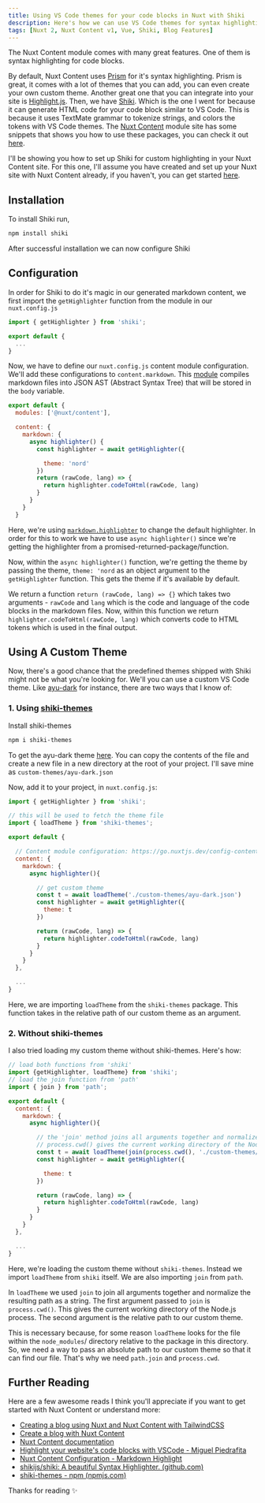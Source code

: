 ```yaml
---
title: Using VS Code themes for your code blocks in Nuxt with Shiki
description: Here's how we can use VS Code themes for syntax highlighting in our Nuxt site using Nuxt Content and Shiki
tags: [Nuxt 2, Nuxt Content v1, Vue, Shiki, Blog Features]
---
```


The Nuxt Content module comes with many great features. One of them is syntax highlighting for code blocks.

By default, Nuxt Content uses [Prism](https://prismjs.com/) for it's syntax highlighting. Prism is great, it comes with a lot of themes that you can add, you can even create your own custom theme. Another great one that you can integrate into your site is [Highlight.js](https://highlightjs.org/). Then, we have [Shiki](https://shiki.matsu.io/). Which is the one I went for because it can generate HTML code for your code block similar to VS Code. This is because it uses TextMate grammar to tokenize strings, and colors the tokens with VS Code themes. The [Nuxt Content](https://content.nuxtjs.org/) module site has some snippets that shows you how to use these packages, you can check it out [here](https://content.nuxtjs.org/snippets/#custom-highlighter).

I'll be showing you how to set up Shiki for custom highlighting in your Nuxt Content site. For this one, I'll assume you have created and set up your Nuxt site with Nuxt Content already, if you haven't, you can get started [here](https://miracleio.me/blog/Creating-a-blog-using-Nuxt-and-Nuxt-Content---with-TailwindCSS).

## Installation

To install Shiki run,

```bash
npm install shiki
```

After successful installation we can now configure Shiki

## Configuration

In order for Shiki to do it's magic in our generated markdown content, we first import the `getHighlighter` function from the module in our `nuxt.config.js`

```javascript
import { getHighlighter } from 'shiki';

export default {
  ...
}
```

Now, we have to define our `nuxt.config.js` content module configuration. We'll add these configurations to `content.markdown`. This [module](https://content.nuxtjs.org/configuration#markdown) compiles markdown files into JSON AST (Abstract Syntax Tree) that will be stored in the `body` variable.

```javascript
export default {
  modules: ['@nuxt/content'],

  content: {
    markdown: {
      async highlighter() {
        const highlighter = await getHighlighter({

          theme: 'nord'
        })
        return (rawCode, lang) => {
          return highlighter.codeToHtml(rawCode, lang)
        }
      }
    }
  }
```

Here, we're using [`markdown.highlighter`](https://content.nuxtjs.org/configuration#markdownhighlighter) to change the default highlighter. In order for this to work we have to use `async highlighter()` since we're getting the highlighter from a promised-returned-package/function.

Now, within the `async highlighter()` function, we're getting the theme by passing the theme, `theme: 'nord` as an object argument to the `getHighlighter` function. This gets the theme if it's available by default.

We return a function `return (rawCode, lang) => {}` which takes two arguments - `rawCode` and `lang` which is the code and language of the code blocks in the markdown files. Now, within this function we return `highlighter.codeToHtml(rawCode, lang)` which converts code to HTML tokens which is used in the final output.

## Using A Custom Theme

Now, there's a good chance that the predefined themes shipped with Shiki might not be what you're looking for. We'll you can use a custom VS Code theme. Like [ayu-dark](https://github.com/ayu-theme/vscode-ayu/blob/master/ayu-dark.json) for instance, there are two ways that I know of:

### 1. Using [shiki-themes](https://www.npmjs.com/package/shiki-themes)

Install shiki-themes

```bash
npm i shiki-themes
```

To get the ayu-dark theme [here](https://github.com/ayu-theme/vscode-ayu/blob/master/ayu-dark.json). You can copy the contents of the file and create a new file in a new directory at the root of your project. I'll save mine as `custom-themes/ayu-dark.json`

Now, add it to your project, in `nuxt.config.js`:

```javascript
import { getHighlighter } from 'shiki';

// this will be used to fetch the theme file
import { loadTheme } from 'shiki-themes';

export default {

  // Content module configuration: https://go.nuxtjs.dev/config-content
  content: {
    markdown: {
      async highlighter(){

        // get custom theme
        const t = await loadTheme('./custom-themes/ayu-dark.json')
        const highlighter = await getHighlighter({
          theme: t
        })

        return (rawCode, lang) => {
          return highlighter.codeToHtml(rawCode, lang)
        }
      }
    }
  },

  ...
}

```

Here, we are importing `loadTheme` from the `shiki-themes` package. This function takes in the relative path of our custom theme as an argument.

### 2. Without shiki-themes

I also tried loading my custom theme without shiki-themes. Here's how:

```javascript
// load both functions from 'shiki'
import {getHighlighter, loadTheme} from 'shiki';
// load the join function from 'path'
import { join } from 'path';

export default {
  content: {
    markdown: {
      async highlighter(){

        // the 'join' method joins all arguments together and normalize the resulting path as a string
        // process.cwd() gives the current working directory of the Node.js process
        const t = await loadTheme(join(process.cwd(), './custom-themes/ayu-dark.json'))
        const highlighter = await getHighlighter({

          theme: t
        })

        return (rawCode, lang) => {
          return highlighter.codeToHtml(rawCode, lang)
        }
      }
    }
  },

  ...
}
```

Here, we're loading the custom theme without `shiki-themes`. Instead we import `loadTheme` from `shiki` itself. We are also importing `join` from `path`.

In `loadTheme` we used `join` to join all arguments together and normalize the resulting path as a string. The first argument passed to `join` is `process.cwd()`. This gives the current working directory of the Node.js process. The second argument is the relative path to our custom theme.

This is necessary because, for some reason `loadTheme` looks for the file within the `node_modules`/ directory relative to the package in this directory. So, we need a way to pass an absolute path to our custom theme so that it can find our file. That's why we need `path.join` and `process.cwd`.

## Further Reading

Here are a few awesome reads I think you'll appreciate if you want to get started with Nuxt Content or understand more:

- [Creating a blog using Nuxt and Nuxt Content with TailwindCSS](https://miracleio.me/blog/Creating-a-blog-using-Nuxt-and-Nuxt-Content---with-TailwindCSS)
- [Create a blog with Nuxt Content](https://nuxtjs.org/blog/creating-blog-with-nuxt-content)
- [Nuxt Content documentation](https://content.nuxtjs.org/)
- [Highlight your website's code blocks with VSCode - Miguel Piedrafita](https://miguelpiedrafita.com/vscode-highlighting#commento-login-box-container)
- [Nuxt Content Configuration - Markdown Highlight](https://content.nuxtjs.org/configuration#markdownhighlighter)
- [shikijs/shiki: A beautiful Syntax Highlighter. (github.com)](https://github.com/shikijs/shiki)
- [shiki-themes - npm (npmjs.com)](https://www.npmjs.com/package/shiki-themes#yours)

Thanks for reading ✨
